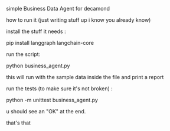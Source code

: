 simple Business Data Agent for decamond

how to run it (just writing stuff up i know you already know)

install the stuff it needs :

pip install langgraph langchain-core

 run the script:

python business_agent.py

this will run with the sample data inside the file and print a report

run the tests (to make sure it's not broken) :

python -m unittest business_agent.py

u should see an "OK" at the end.

that's that
